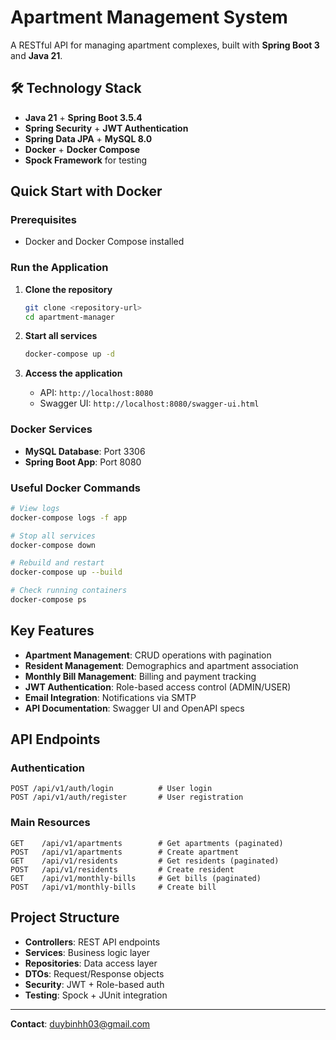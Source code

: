 #  Apartment Management System

A RESTful API for managing apartment complexes, built with **Spring Boot 3** and **Java 21**.

## 🛠 Technology Stack
- **Java 21** + **Spring Boot 3.5.4**
- **Spring Security** + **JWT Authentication**
- **Spring Data JPA** + **MySQL 8.0**
- **Docker** + **Docker Compose**
- **Spock Framework** for testing

##  Quick Start with Docker

### Prerequisites
- Docker and Docker Compose installed

### Run the Application
1. **Clone the repository**
   ```bash
   git clone <repository-url>
   cd apartment-manager
   ```

2. **Start all services**
   ```bash
   docker-compose up -d
   ```

3. **Access the application**
   - API: `http://localhost:8080`
   - Swagger UI: `http://localhost:8080/swagger-ui.html`

### Docker Services
- **MySQL Database**: Port 3306
- **Spring Boot App**: Port 8080

### Useful Docker Commands
```bash
# View logs
docker-compose logs -f app

# Stop all services
docker-compose down

# Rebuild and restart
docker-compose up --build

# Check running containers
docker-compose ps
```


##  Key Features
- **Apartment Management**: CRUD operations with pagination
- **Resident Management**: Demographics and apartment association
- **Monthly Bill Management**: Billing and payment tracking
- **JWT Authentication**: Role-based access control (ADMIN/USER)
- **Email Integration**: Notifications via SMTP
- **API Documentation**: Swagger UI and OpenAPI specs

##  API Endpoints

### Authentication
```http
POST /api/v1/auth/login          # User login
POST /api/v1/auth/register       # User registration
```

### Main Resources
```http
GET    /api/v1/apartments        # Get apartments (paginated)
POST   /api/v1/apartments        # Create apartment
GET    /api/v1/residents         # Get residents (paginated)
POST   /api/v1/residents         # Create resident
GET    /api/v1/monthly-bills     # Get bills (paginated)
POST   /api/v1/monthly-bills     # Create bill
```

##  Project Structure
- **Controllers**: REST API endpoints
- **Services**: Business logic layer
- **Repositories**: Data access layer
- **DTOs**: Request/Response objects
- **Security**: JWT + Role-based auth
- **Testing**: Spock + JUnit integration

---

**Contact**: duybinhh03@gmail.com
